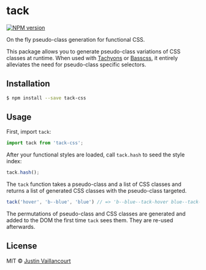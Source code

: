 # tack

[![NPM version][npm-image]][npm-url]

On the fly pseudo-class generation for functional CSS.

This package allows you to generate pseudo-class variations of CSS classes at runtime. When used
with [Tachyons](http://tachyons.io/) or [Basscss](http://basscss.com/), it entirely alleviates
the need for pseudo-class specific selectors.


## Installation

```sh
$ npm install --save tack-css
```


## Usage

First, import `tack`:

```javascript
import tack from 'tack-css';
```

After your functional styles are loaded, call `tack.hash` to seed the style index:

```javascript
tack.hash();
```

The `tack` function takes a pseudo-class and a list of CSS classes and returns a list of generated
CSS classes with the pseudo-class targeted.


```javascript
tack('hover', 'b--blue', 'blue') // => 'b--blue--tack-hover blue--tack-hover'
```

The permutations of pseudo-class and CSS classes are generated and added to the DOM the first time
`tack` sees them. They are re-used afterwards.


## License

MIT © [Justin Vaillancourt](mailto:justin@dooly.ai)


[npm-image]: https://badge.fury.io/js/tack-css.svg
[npm-url]: https://npmjs.org/package/tack-css
